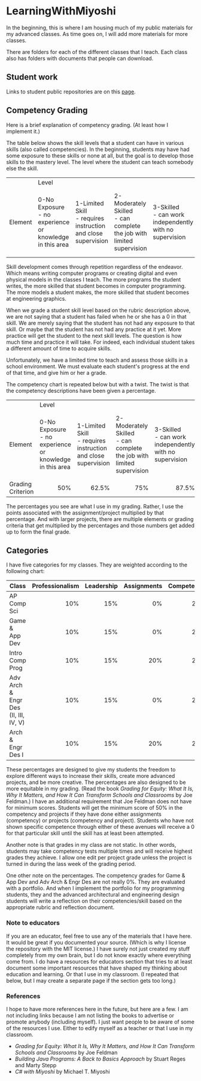# LearningWithMiyoshi

In the beginning, this is where I am housing much of my public materials for my advanced classes.  As time goes on, I will add more materials for more classes.

There are folders for each of the different classes that I teach.  Each class also has folders with documents that people can download.

## Student work

Links to student public repositories are on this [page](https://github.com/MichaelTMiyoshi/LearningWithMiyoshi/blob/main/StudentProjectRepos.md).

## Competency Grading

Here is a brief explanation of competency grading.  (At least how I implement it.)

The table below shows the skill levels that a student can have in various skills (also called competencies).  In the beginning, students may have had some exposure to these skills or none at all, but the goal is to develop those skills to the mastery level.  The level where the student can teach somebody else the skill.

<table>
  <tr>
    <td></td>
    <td colspan="5">Level</td>
  </tr>
  <tr>
    <td>Element</td>
    <td>0-No Exposure<br /> - no experience or knowledge in this area</td>
    <td>1-Limited Skill<br /> - requires instruction and close supervision</td>
    <td>2-Moderately Skilled<br /> - can complete the job with limited supervision</td>
    <td>3-Skilled<br /> - can work independently with no supervision</td>
    <td>4-Highly Skilled<br /> - can teach others the skill and/or content</td>
  </tr>
</table>

Skill development comes through repetition regardless of the endeavor.  Which means writing computer programs or creating digital and even physical models in the classes I teach.  The more programs the student writes, the more skilled that student becomes in computer programming.  The more models a student makes, the more skilled that student becomes at engineering graphics.

When we grade a student skill level based on the rubric description above, we are not saying that a student has failed when he or she has a 0 in that skill.  We are merely saying that the student has not had any exposure to that skill.  Or maybe that the student has not had any practice at it yet.  More practice will get the student to the next skill levels.  The question is how much time and practice it will take.  For indeed, each individual student takes a different amount of time to acquire skills.

Unfortunately, we have a limited time to teach and assess those skills in a school environment.  We must evaluate each student's progress at the end of that time, and give him or her a grade.

The competency chart is repeated below but with a twist.  The twist is that the competency descriptions have been given a percentage.

<table>
  <tr>
    <td></td>
    <td colspan="5">Level</td>
  </tr>
  <tr>
    <td>Element</td>
    <td>0-No Exposure<br /> - no experience or knowledge in this area</td>
    <td>1-Limited Skill<br /> - requires instruction and close supervision</td>
    <td>2-Moderately Skilled<br /> - can complete the job with limited supervision</td>
    <td>3-Skilled<br /> - can work independently with no supervision</td>
    <td>4-Highly Skilled<br /> - can teach others the skill and/or content</td>
  </tr>
  <tr>
    <td>Grading Criterion</td>
    <td align="right">50%</td>
    <td align="right">62.5%</td>
    <td align="right">75%</td>
    <td align="right">87.5%</td>
    <td align="right">100%</td>
  </tr>
</table>

The percentages you see are what I use in my grading.  Rather, I use the points associated with the assignment/project multiplied by that percentage.  And with larger projects, there are multiple elements or grading criteria that get multiplied by the percentages and those numbers get added up to form the final grade.

## Categories

I have five categories for my classes.  They are weighted according to the following chart:

Class | Professionalism | Leadership | Assignments | Competency | Projects 
----- | --------------: | ---------: | ----------: | ---------: | -------:
AP Comp Sci | 10% | 15% | 0% | 20% | 55%
Game & App Dev | 10% | 15% | 0% | 20% | 55%
Intro Comp Prog | 10% | 15% | 20% | 20% | 35%
Adv Arch & Engr Des (II, III, IV, V) | 10% | 15% | 0% | 20% | 55%
Arch & Engr Des I | 10% | 15% | 20% | 20% | 35%

These percentages are designed to give my students the freedom to explore different ways to increase their skills, create more advanced projects, and be more creative.  The percentages are also designed to be more equitable in my grading.  (Read the book <i>Grading for Equity: What It Is, Why It Matters, and How It Can Transform Schools and Classrooms</i> by Joe Feldman.)  I have an additional requirement that Joe Feldman does not have for minimum scores.  Students will get the minimum score of 50% in the competency and projects if they have done either assignments (competency) or projects (competency and project).  Students who have not shown specific competence through either of these avenues will receive a 0 for that particular skill until the skill has at least been attempted.

Another note is that grades in my class are not static.  In other words, students may take competency tests multiple times and will receive highest grades they achieve.  I allow one edit per project grade unless the project is turned in during the lass week of the grading period.

One other note on the percentages.  The competency grades for Game & App Dev and Adv Arch & Engr Des are not really 0%.  They are evaluated with a portfolio.  And when I implement the portfolio for my programming students, they and the advanced architectural and engineering design students will write a reflection on their competencies/skill based on the appropriate rubric and reflection document.

### Note to educators

If you are an educator, feel free to use any of the materials that I have here.  It would be great if you documented your source.  (Which is why I license the repository with the MIT license.)  I have surely not just created my stuff completely from my own brain, but I do not know exactly where everything come from.  I do have a resources for educators section that tries to at least document some important resources that have shaped my thinking about education and learning.  Or that I use in my classroom.  (I repeated that below, but I may create a separate page if the section gets too long.)

### References

I hope to have more references here in the future, but here are a few.  I am not including links because I am not listing the books to advertise or promote anybody (including myself).  I just want people to be aware of some of the resources I use.  Either to edify myself as a teacher or that I use in my classroom.

* <i>Grading for Equity: What It Is, Why It Matters, and How It Can Transform Schools and Classrooms</i> by Joe Feldman
* <i>Building Java Programs: A Back to Basics Approach</i> by Stuart Reges and Marty Stepp
* <i>C# with Miyoshi</i> by Michael T. Miyoshi
